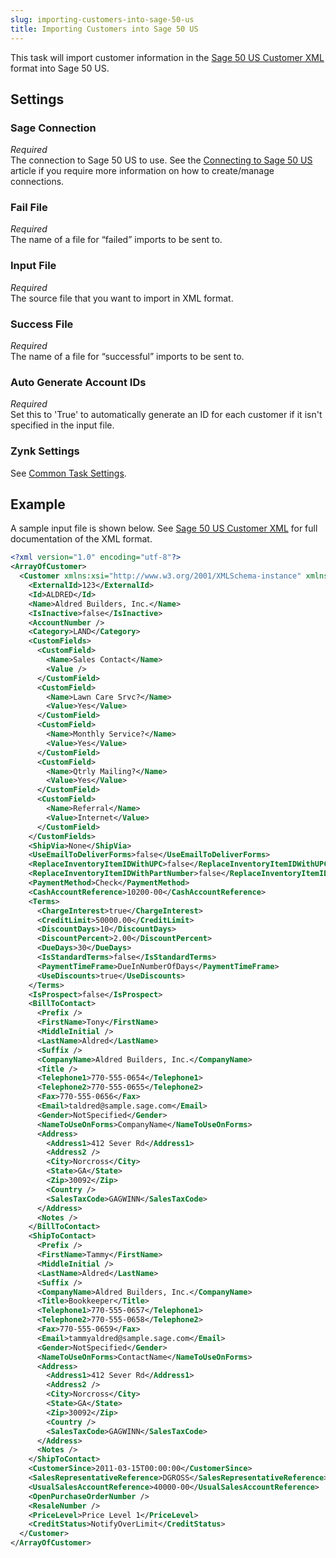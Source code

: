 ```yaml
---
slug: importing-customers-into-sage-50-us
title: Importing Customers into Sage 50 US
---
```

This task will import customer information in the [Sage 50 US Customer XML](sage-50-us-customer-xml) format into Sage 50 US.

## Settings
### Sage Connection
_Required_  
The connection to Sage 50 US to use. See the [Connecting to Sage 50 US](connecting-to-sage-50-us) article if you require more information on how to create/manage connections.

### Fail File
_Required_  
The name of a file for “failed” imports to be sent to.

### Input File
_Required_  
The source file that you want to import in XML format.

### Success File
_Required_  
The name of a file for “successful” imports to be sent to.

### Auto Generate Account IDs
_Required_  
Set this to 'True' to automatically generate an ID for each customer if it isn't specified in the input file.

### Zynk Settings
See [Common Task Settings](common-task-settings).

## Example
A sample input file is shown below. See [Sage 50 US Customer XML](sage-50-us-customer-xml) for full documentation of the XML format.
```xml
<?xml version="1.0" encoding="utf-8"?>
<ArrayOfCustomer>
  <Customer xmlns:xsi="http://www.w3.org/2001/XMLSchema-instance" xmlns:xsd="http://www.w3.org/2001/XMLSchema">
    <ExternalId>123</ExternalId>
    <Id>ALDRED</Id>
    <Name>Aldred Builders, Inc.</Name>
    <IsInactive>false</IsInactive>
    <AccountNumber />
    <Category>LAND</Category>
    <CustomFields>
      <CustomField>
        <Name>Sales Contact</Name>
        <Value />
      </CustomField>
      <CustomField>
        <Name>Lawn Care Srvc?</Name>
        <Value>Yes</Value>
      </CustomField>
      <CustomField>
        <Name>Monthly Service?</Name>
        <Value>Yes</Value>
      </CustomField>
      <CustomField>
        <Name>Qtrly Mailing?</Name>
        <Value>Yes</Value>
      </CustomField>
      <CustomField>
        <Name>Referral</Name>
        <Value>Internet</Value>
      </CustomField>
    </CustomFields>
    <ShipVia>None</ShipVia>
    <UseEmailToDeliverForms>false</UseEmailToDeliverForms>
    <ReplaceInventoryItemIDWithUPC>false</ReplaceInventoryItemIDWithUPC>
    <ReplaceInventoryItemIDWithPartNumber>false</ReplaceInventoryItemIDWithPartNumber>
    <PaymentMethod>Check</PaymentMethod>
    <CashAccountReference>10200-00</CashAccountReference>
    <Terms>
      <ChargeInterest>true</ChargeInterest>
      <CreditLimit>50000.00</CreditLimit>
      <DiscountDays>10</DiscountDays>
      <DiscountPercent>2.00</DiscountPercent>
      <DueDays>30</DueDays>
      <IsStandardTerms>false</IsStandardTerms>
      <PaymentTimeFrame>DueInNumberOfDays</PaymentTimeFrame>
      <UseDiscounts>true</UseDiscounts>
    </Terms>
    <IsProspect>false</IsProspect>
    <BillToContact>
      <Prefix />
      <FirstName>Tony</FirstName>
      <MiddleInitial />
      <LastName>Aldred</LastName>
      <Suffix />
      <CompanyName>Aldred Builders, Inc.</CompanyName>
      <Title />
      <Telephone1>770-555-0654</Telephone1>
      <Telephone2>770-555-0655</Telephone2>
      <Fax>770-555-0656</Fax>
      <Email>taldred@sample.sage.com</Email>
      <Gender>NotSpecified</Gender>
      <NameToUseOnForms>CompanyName</NameToUseOnForms>
      <Address>
        <Address1>412 Sever Rd</Address1>
        <Address2 />
        <City>Norcross</City>
        <State>GA</State>
        <Zip>30092</Zip>
        <Country />
        <SalesTaxCode>GAGWINN</SalesTaxCode>
      </Address>
      <Notes />
    </BillToContact>
    <ShipToContact>
      <Prefix />
      <FirstName>Tammy</FirstName>
      <MiddleInitial />
      <LastName>Aldred</LastName>
      <Suffix />
      <CompanyName>Aldred Builders, Inc.</CompanyName>
      <Title>Bookkeeper</Title>
      <Telephone1>770-555-0657</Telephone1>
      <Telephone2>770-555-0658</Telephone2>
      <Fax>770-555-0659</Fax>
      <Email>tammyaldred@sample.sage.com</Email>
      <Gender>NotSpecified</Gender>
      <NameToUseOnForms>ContactName</NameToUseOnForms>
      <Address>
        <Address1>412 Sever Rd</Address1>
        <Address2 />
        <City>Norcross</City>
        <State>GA</State>
        <Zip>30092</Zip>
        <Country />
        <SalesTaxCode>GAGWINN</SalesTaxCode>
      </Address>
      <Notes />
    </ShipToContact>
    <CustomerSince>2011-03-15T00:00:00</CustomerSince>
    <SalesRepresentativeReference>DGROSS</SalesRepresentativeReference>
    <UsualSalesAccountReference>40000-00</UsualSalesAccountReference>
    <OpenPurchaseOrderNumber />
    <ResaleNumber />
    <PriceLevel>Price Level 1</PriceLevel>
    <CreditStatus>NotifyOverLimit</CreditStatus>
  </Customer>
</ArrayOfCustomer>
```